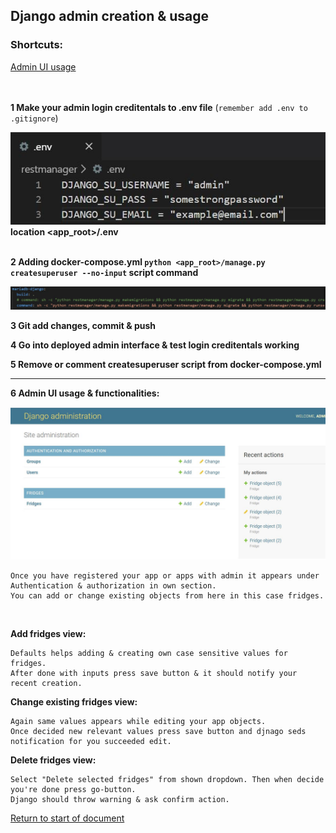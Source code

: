 ## <a id="start"></a>Django admin creation & usage

### Shortcuts:

[Admin UI usage](#admin-ui)
<br>
<br>
<br>

**1 Make your admin login creditentals to .env file** (`remember add .env to .gitignore`)

![](dotenv_example.jpg)**location <app_root>/.env**
<br/>
<br/>

**2 Adding docker-compose.yml `python <app_root>/manage.py createsuperuser --no-input` script command**

![](compose.yml_example.jpg)

**3 Git add changes, commit & push**


**4 Go into deployed admin interface & test login creditentals working**


**5 Remove or comment createsuperuser script from docker-compose.yml**
<br>

****

**<a id="admin-ui"></a>6 Admin UI usage & functionalities:**
<br>

![](suBaseView.jpg)

    Once you have registered your app or apps with admin it appears under Authentication & authorization in own section.
    You can add or change existing objects from here in this case fridges.
<br>

**Add fridges view:**

    Defaults helps adding & creating own case sensitive values for fridges. 
    After done with inputs press save button & it should notify your recent creation.

**Change existing fridges view:**

    Again same values appears while editing your app objects.
    Once decided new relevant values press save button and djnago seds notification for you succeeded edit.  

**Delete fridges view:**


    Select "Delete selected fridges" from shown dropdown. Then when decide you're done press go-button. 
    Django should throw warning & ask confirm action. 

[Return to start of document](#start)